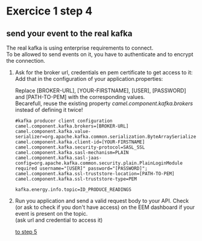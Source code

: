 # Exercice 1 step 4

## send your event to the real kafka

The real kafka is using enterprise requirements to connect.  
To be allowed to send events on it, you have to authenticate and to encrypt the connection.

1. Ask for the broker url, credentials en pem certificate to get access to it:  
   Add that in the configuration of your application.properties:  
     
	 Replace [BROKER-URL], [YOUR-FIRSTNAME], [USER], [PASSWORD] and [PATH-TO-PEM] with the corresponding values.  
	 Becarefull, reuse the existing property _camel.component.kafka.brokers_ instead of defining it twice!  
     
	 ```
     #kafka producer client configuration
     camel.component.kafka.brokers=[BROKER-URL]
     camel.component.kafka.value-serializer=org.apache.kafka.common.serialization.ByteArraySerializer
     camel.component.kafka.client-id=[YOUR-FIRSTNAME]
     camel.component.kafka.security-protocol=SASL_SSL
     camel.component.kafka.sasl-mechanism=PLAIN
     camel.component.kafka.sasl-jaas-config=org.apache.kafka.common.security.plain.PlainLoginModule required username="[USER]" password="[PASSWORD]";
     camel.component.kafka.ssl-truststore-location=[PATH-TO-PEM]
     camel.component.kafka.ssl-truststore-type=PEM
     
     kafka.energy.info.topic=ID_PRODUCE_READINGS
     ```
2. Run you application and send a valid request body to your API. Check (or ask to check if you don't have access) on the EEM dashboard if your event is present on the topic.  
   (ask url and credential to access it)

    [to step 5](exercice-1-step-5.md) 